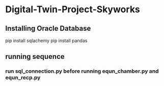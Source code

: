 # Digital-Twin-Project-Skyworks

## Installing Oracle Database
pip install sqlachemy
pip install pandas

## running sequence
### run sql_connection.py before running equn_chamber.py and equn_recp.py

